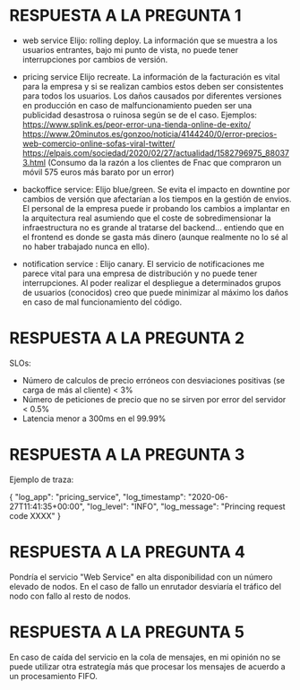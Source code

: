 RESPUESTA A LA PREGUNTA 1
=========================

- web service
  Elijo: rolling deploy. La información que se muestra a los usuarios entrantes, bajo mi punto de vista, no puede tener interrupciones por cambios de versión.

- pricing service
  Elijo recreate. La información de la facturación es vital para la empresa y si se realizan cambios estos deben ser consistentes para todos los usuarios.
  Los daños causados por diferentes versiones en producción en caso de malfuncionamiento pueden ser una publicidad desastrosa o ruinosa según se de el caso. 
  Ejemplos:
     https://www.splink.es/peor-error-una-tienda-online-de-exito/
     https://www.20minutos.es/gonzoo/noticia/4144240/0/error-precios-web-comercio-online-sofas-viral-twitter/
     https://elpais.com/sociedad/2020/02/27/actualidad/1582796975_880373.html  (Consumo da la razón a los clientes de Fnac que compraron un móvil 575 euros más barato por un error)

- backoffice service: 
  Elijo blue/green. Se evita el impacto en downtine por cambios de versión que afectarían a los tiempos en la gestión de envios.
  El personal de la empresa puede ir probando los cambios a implantar en la arquitectura real asumiendo que el coste de sobredimensionar la infraestructura no es grande al tratarse
  del backend... entiendo que en el frontend es donde se gasta más dinero (aunque realmente no lo sé al no haber trabajado nunca en ello).

- notification service :
  Elijo canary. El servicio de notificaciones me parece vital para una empresa de distribución y no puede tener interrupciones. Al poder realizar el despliegue a determinados grupos de 
  usuarios (conocidos) creo que puede minimizar al máximo los daños en caso de mal funcionamiento del código.  


RESPUESTA A LA PREGUNTA 2
=========================

SLOs:
- Número de calculos de precio erróneos con desviaciones positivas (se carga de más al cliente) < 3% 
- Número de peticiones de precio que no se sirven por error del servidor < 0.5% 
- Latencia menor a 300ms en el 99.99%


RESPUESTA A LA PREGUNTA 3
=========================

Ejemplo de traza:

{
"log_app": "pricing_service",
"log_timestamp": "2020-06-27T11:41:35+00:00",
"log_level": "INFO",
"log_message": "Princing request code XXXX"
}


RESPUESTA A LA PREGUNTA 4
=========================

Pondría el servicio "Web Service" en alta disponibilidad con un número elevado de nodos. 
En el caso de fallo un enrutador desviaría el tráfico del nodo con fallo al resto de nodos. 


RESPUESTA A LA PREGUNTA 5
=========================

En caso de caída del servicio en la cola de mensajes, en mi opinión no se puede utilizar otra estrategía más que procesar los mensajes de acuerdo a un procesamiento
FIFO. 



